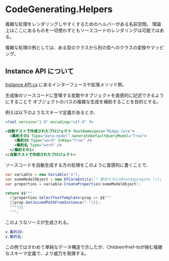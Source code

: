 # CodeGenerating.Helpers
複雑な処理をレンダリングしやすくするためのヘルパーがある名前空間。
理論上はここにあるものを一切使わずともソースコードのレンダリングは可能ではある。

複雑な処理の例としては、ある型のクラスから別の型へのクラスの変換やマッピング。

## Instance API について
[Instance API.cs](./Instance%20API.cs) にあるインターフェースや拡張メソッド群。

生成後のソースコードに登場する変数やオブジェクトを直感的に記述できるようにすることで
オブジェクトのパスの複雑な生成を補助することを目的とする。

例えば以下のようなスキーマ定義があるとき、

```xml
<?xml version="1.0" encoding="utf-8" ?>

<自動テストで作成されたプロジェクト RootNamespace="MyApp.Core">
  <集約その1 Type="data-model" GenerateDefaultQueryModel="True">
    <集約ID Type="word" IsKey="True" />
    <集約名 Type="word" />
  </集約その1>
</自動テストで作成されたプロジェクト>
```

ソースコードを自動生成する方の処理をこのように直感的に書くことで、

```cs
var variable = new Variable("x");
var someModelObject = new EFCoreEntity(/* 集約その1のRootAggregate */);
var properties = variable.CreateProperties(someModelObject);

return $$"""
  {{properties.SelectTextTemplate(prop => $$"""
  {{prop.GetJoinedPathFromInstance(".")}};
  """)}}
  """;
```

このようなソースが生成される。

```cs
x.集約ID;
x.集約名;
```

この例ではきわめて単純なデータ構造で示したが、Childrenやref-toが絡む複雑なスキーマ定義で、より威力を発揮する。
